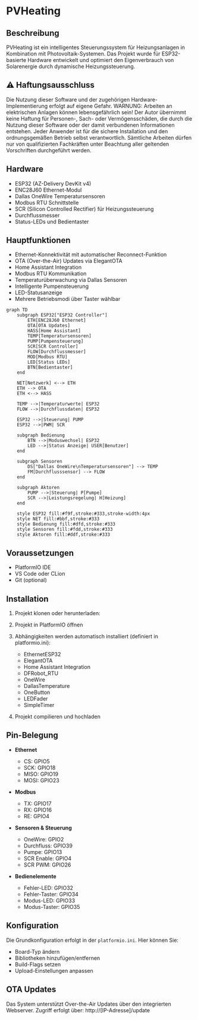 # PVHeating

## Beschreibung
PVHeating ist ein intelligentes Steuerungssystem für Heizungsanlagen in Kombination mit Photovoltaik-Systemen. Das Projekt wurde für ESP32-basierte Hardware entwickelt und optimiert den Eigenverbrauch von Solarenergie durch dynamische Heizungssteuerung.

## ⚠️ Haftungsausschluss

Die Nutzung dieser Software und der zugehörigen Hardware-Implementierung erfolgt auf eigene Gefahr. WARNUNG: Arbeiten an elektrischen Anlagen können lebensgefährlich sein! Der Autor übernimmt keine Haftung für Personen-, Sach- oder Vermögensschäden, die durch die Nutzung dieser Software oder der damit verbundenen Informationen entstehen. Jeder Anwender ist für die sichere Installation und den ordnungsgemäßen Betrieb selbst verantwortlich. Sämtliche Arbeiten dürfen nur von qualifizierten Fachkräften unter Beachtung aller geltenden Vorschriften durchgeführt werden.

## Hardware
- ESP32 (AZ-Delivery DevKit v4)
- ENC28J60 Ethernet-Modul
- Dallas OneWire Temperatursensoren
- Modbus RTU Schnittstelle
- SCR (Silicon Controlled Rectifier) für Heizungssteuerung
- Durchflussmesser
- Status-LEDs und Bedientaster

## Hauptfunktionen
- Ethernet-Konnektivität mit automatischer Reconnect-Funktion
- OTA (Over-the-Air) Updates via ElegantOTA
- Home Assistant Integration
- Modbus RTU Kommunikation
- Temperaturüberwachung via Dallas Sensoren
- Intelligente Pumpensteuerung
- LED-Statusanzeige
- Mehrere Betriebsmodi über Taster wählbar

```mermaid
graph TD
    subgraph ESP32["ESP32 Controller"]
        ETH[ENC28J60 Ethernet]
        OTA[OTA Updates]
        HASS[Home Assistant]
        TEMP[Temperatursensoren]
        PUMP[Pumpensteuerung]
        SCR[SCR Controller]
        FLOW[Durchflussmesser]
        MOD[Modbus RTU]
        LED[Status LEDs]
        BTN[Bedientaster]
    end

    NET[Netzwerk] <--> ETH
    ETH --> OTA
    ETH <--> HASS

    TEMP -->|Temperaturwerte| ESP32
    FLOW -->|Durchflussdaten| ESP32
    
    ESP32 -->|Steuerung| PUMP
    ESP32 -->|PWM| SCR
    
    subgraph Bedienung
        BTN -->|Moduswechsel| ESP32
        LED -->|Status Anzeige| USER[Benutzer]
    end
    
    subgraph Sensoren
        DS["Dallas OneWire\nTemperatursensoren"] --> TEMP
        FM[Durchflusssensor] --> FLOW
    end
    
    subgraph Aktoren
        PUMP -->|Steuerung| P[Pumpe]
        SCR -->|Leistungsregelung| H[Heizung]
    end
    
    style ESP32 fill:#f9f,stroke:#333,stroke-width:4px
    style NET fill:#bbf,stroke:#333
    style Bedienung fill:#dfd,stroke:#333
    style Sensoren fill:#fdd,stroke:#333
    style Aktoren fill:#ddf,stroke:#333
```

## Voraussetzungen
- PlatformIO IDE
- VS Code oder CLion
- Git (optional)

## Installation

1. Projekt klonen oder herunterladen:

2. Projekt in PlatformIO öffnen

3. Abhängigkeiten werden automatisch installiert (definiert in platformio.ini):
    - EthernetESP32
    - ElegantOTA
    - Home Assistant Integration
    - DFRobot_RTU
    - OneWire
    - DallasTemperature
    - OneButton
    - LEDFader
    - SimpleTimer

4. Projekt compilieren und hochladen

## Pin-Belegung
- **Ethernet**
    - CS: GPIO5
    - SCK: GPIO18
    - MISO: GPIO19
    - MOSI: GPIO23

- **Modbus**
    - TX: GPIO17
    - RX: GPIO16
    - RE: GPIO4

- **Sensoren & Steuerung**
    - OneWire: GPIO2
    - Durchfluss: GPIO39
    - Pumpe: GPIO13
    - SCR Enable: GPIO4
    - SCR PWM: GPIO26

- **Bedienelemente**
    - Fehler-LED: GPIO32
    - Fehler-Taster: GPIO34
    - Modus-LED: GPIO33
    - Modus-Taster: GPIO35

## Konfiguration
Die Grundkonfiguration erfolgt in der `platformio.ini`. Hier können Sie:
- Board-Typ ändern
- Bibliotheken hinzufügen/entfernen
- Build-Flags setzen
- Upload-Einstellungen anpassen

## OTA Updates
Das System unterstützt Over-the-Air Updates über den integrierten Webserver. Zugriff erfolgt über: http://[IP-Adresse]/update

